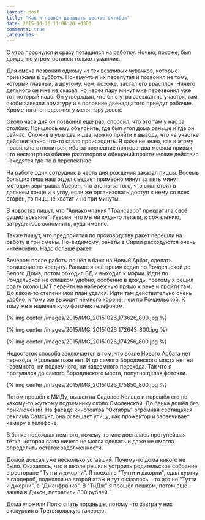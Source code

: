 ```yaml
---
layout: post
title: "Как я провёл двадцать шестое октября"
date: 2015-10-26 11:08:20 +0300
comments: true
categories: 
---
```

С утра проснулся и сразу потащился на работку. Ночью, похоже, был дождь, но утром остался только туманчик.

Для смеха позвонил одному из тех вежливых чувачков, которые приезжали в субботу. Почему-то я их перепутал и позвонил не тому, который главный, а другому, чем, похоже, застал его врасплох. Ничего дельного он мне не сказал, но через пару минут мне перезвонил уже тот, который надо. Он утверждал, что он с утра заезжал на участок, там якобы завезли арматуру и в половине двенадцатого приедут рабочие. Кроме того, он одолжил у меня пару досок.

Около часа дня он позвонил ещё раз, спросил, что это там у нас за столбик. Пришлось ему объяснить, где был угол дома раньше и где он сейчас. Сложив в уме два и два, можно прийти к выводу, что на участке действительно что-то стало происходить. Я даже не знаю, как к этому правильно относиться, ибо за последние полтора-два месяца привык, что несмотря на обилие разговоров и обещаний практические действия находятся где-то в перспективе.

На работе один сотрудник в честь дня рождения заказал пиццы. Восемь больших пицц наш отдел съедает примерно минут за пять минут методом зерг-раша. Уверен, что это из-за того, что стол стоит в дальнем конце и в углу, если же организовать доступ к нему со всех сторон, то пицц не хватит и на три минуты.

В новостях пишут, что "Авиакомпания "Трансаэро" прекратила своё существование". Уверен, что мы ей куда-то летали, к сожалению, затрудняюсь вспомнить, куда именно.

Также пишут, что предприятия по производству ракет перешли на работу в три смены. По-видимому, ракеты в Сирии расходуются очень интенсивно. Надо больше ракет!

Вечером после работы пошёл в банк на Новый Арбат, сделать погашение по кредиту. Раньше я всё время ходил по Рочдельской до Белого Дома, потом обходил БД и выходил к мэрии. Идти по Рочдельской не слишком удобно, особенно в дождь, поэтому я решил сразу около ЦМТ перейти на набережную прямо к реке и пройти там. До какой-то степени мой план удался. Идти там действительно очень удобно, к тому же выходит немного короче, чем по Рочдельской. К тому же я наделал кучу фоточек телефоном.

{% img center /images/2015/IMG_20151026_173626_800.jpg %}

{% img center /images/2015/IMG_20151026_172643_800.jpg %}

{% img center /images/2015/IMG_20151026_174256_800.jpg %}

Недостаток способа заключается в том, что возле Нового Арбата нет перехода, и дальше тоже нет. И до самого Бородинского моста нет ни наземного, ни подземного, ни надземного перехода. Так что я прогулялся до самого Бородинского моста, попутно делая фоточки.
 
{% img center /images/2015/IMG_20151026_175850_800.jpg %}

Потом прошёл к МИДу, вышел на Садовое Кольцо и перешёл его по какому-то жуткому подземнику около Смоленской. До банка дошёл без приключений. На фасаде кинотеатра "Октябрь" огромная светящаяся реклама Самсунг, она освещает улицу, как прожектор и засвечивает камеру в телефоне.

В банке подождал немного, почему-то мне досталась протупейшая тётка, которая сама ничего не могла сделать и даже не смогла определить остаток задолженности.

Домой доехал уже несколько уставший. Почему-то дома никого не было. Оказалось, что в школе решили устроить родительское собрание в ресторане "Тутти и джорни". Я поехал в "Тутти и джорни", сдал куртку в гардероб, поднялся на второй этаж и тут оказалось, что это не "Тутти и джорни", а "Джанфранко". В "ТиДж" я прошёл пешком, потом ещё зашли в Дикси, потратили 800 рублей.

Дома уложили Полю спать пораньше, потому что завтра у них экскурсия в Третьяковскую галерею.
